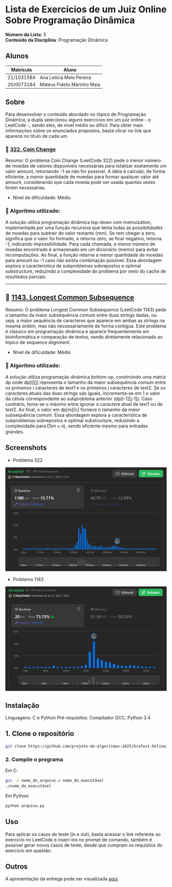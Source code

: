 # Lista de Exercícios de um Juiz Online Sobre Programação Dinâmica

**Número da Lista**: 5<br>
**Conteúdo da Disciplina**: Programação DInâmica<br>

## Alunos
|Matrícula | Aluno |
| -- | -- |
| 21/1031584  |  Ana Letícia Melo Pereira |
| 20/0073184 |  Mateus Fidelis Marinho Maia |

## Sobre 
Para desenvolver o conteúdo abordado no tópico de Programação Dinâmica, a dupla selecionou alguns exercícios em um juiz online - o LeetCode -, sendo eles, de nível médio ou difícil. Para obter mais informações sobre os enunciados propostos, basta clicar no link que aparece no título de cada um.

### 🔗 [322. Coin Change]([https://leetcode.com/problems/the-skyline-problem/description/](https://leetcode.com/problems/coin-change/description/))
 Resumo: O problema Coin Change (LeetCode 322) pede o menor número de moedas de valores disponíveis necessárias para totalizar exatamente um valor amount, retornando -1 se não for possível. A ideia é calcular, de forma eficiente, a menor quantidade de moedas para formar qualquer valor até amount, considerando que cada moeda pode ser usada quantas vezes forem necessárias.

- Nível de dificuldade: Médio

### 🧠 Algoritmo utilizado:  

A solução utiliza programação dinâmica top-down com memoization, implementada por uma função recursiva que tenta todas as possibilidades de moedas para subtrair do valor restante (rem). Se rem chegar a zero, significa que o valor foi formado, e retorna zero; se ficar negativo, retorna -1, indicando impossibilidade. Para cada chamada, o menor número de moedas encontrado é armazenado em um dicionário (memo) para evitar recomputações. Ao final, a função retorna a menor quantidade de moedas para amount ou -1 caso não exista combinação possível. Essa abordagem explora a característica de subproblemas sobrepostos e optimal substructure, reduzindo a complexidade do problema por meio do cache de resultados parciais.

---

## 🔗 [1143. Longest Common Subsequence](https://leetcode.com/problems/longest-common-subsequence/)
Resumo: O problema Longest Common Subsequence (LeetCode 1143) pede o tamanho da maior subsequência comum entre duas strings dadas, ou seja, a maior sequência de caracteres que aparece em ambas as strings na mesma ordem, mas não necessariamente de forma contígua. Este problema é clássico em programação dinâmica e aparece frequentemente em bioinformática e comparação de textos, sendo diretamente relacionado ao tópico de sequence alignment.

- Nível de dificuldade: Médio

### 🧠 Algoritmo utilizado:  
A solução utiliza programação dinâmica bottom-up, construindo uma matriz dp onde dp[i][j] representa o tamanho da maior subsequência comum entre os primeiros i caracteres de text1 e os primeiros j caracteres de text2. Se os caracteres atuais das duas strings são iguais, incrementa-se em 1 o valor da célula correspondente ao subproblema anterior (dp[i-1][j-1]). Caso contrário, toma-se o máximo entre ignorar o caractere atual de text1 ou de text2. Ao final, o valor em dp[m][n] fornece o tamanho da maior subsequência comum. Essa abordagem explora a característica de subproblemas sobrepostos e optimal substructure, reduzindo a complexidade para 𝑂(𝑚 × 𝑛), sendo eficiente mesmo para entradas grandes.

## Screenshots
- Problema 322
<img width="734" alt="621" src="screenshots/322.png">

- Problema 1143
<img width="734" alt="621" src="screenshots/1143.png">

## Instalação 

Linguagens: C e Python
Pré-requisitos: Compilador GCC, Python 3.4 

## 1. Clone o repositório 

```bash
git clone https://github.com/projeto-de-algoritmos-2025/Grafos1-OnlineJudge.git
```

### 2. Compile o programa

Em C:
```bash
gcc -o nome_do_arquivo.c nome_do_executável  
./nome_do_executável
```

Em Python:
```bash
python arquivo.py
```

## Uso 
Para aplicar os casos de teste (in e out), basta acessar o link referente ao exercício no LeetCode e inserí-los no prompt de comando, também é possível gerar novos casos de teste, desde que cumpram os requisitos do exercício em questão.

## Outros 
A apresentação da entrega pode ser visualizada [aqui]().
